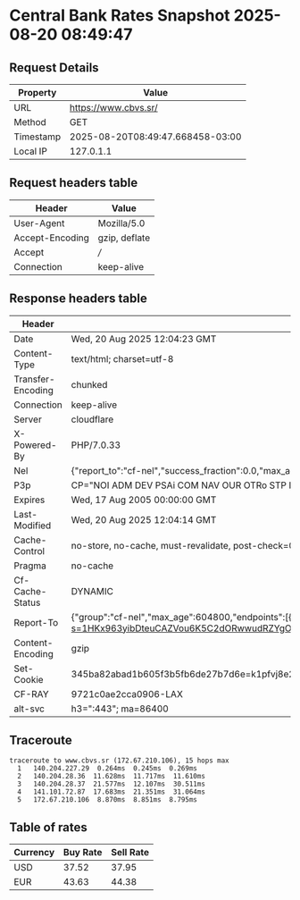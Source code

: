 # Central Bank Rates Snapshot 2025-08-20 08:49:47
## Request Details

| Property | Value |
|----------|-------|
| URL | https://www.cbvs.sr/ |
| Method | GET |
| Timestamp | 2025-08-20T08:49:47.668458-03:00 |
| Local IP | 127.0.1.1 |
    
## Request headers table

| Header | Value |
|--------|-------|
| User-Agent | Mozilla/5.0 |
| Accept-Encoding | gzip, deflate |
| Accept | */* |
| Connection | keep-alive |

    
## Response headers table
| Header | Value |
|--------|-------|
| Date | Wed, 20 Aug 2025 12:04:23 GMT |
| Content-Type | text/html; charset=utf-8 |
| Transfer-Encoding | chunked |
| Connection | keep-alive |
| Server | cloudflare |
| X-Powered-By | PHP/7.0.33 |
| Nel | {"report_to":"cf-nel","success_fraction":0.0,"max_age":604800} |
| P3p | CP="NOI ADM DEV PSAi COM NAV OUR OTRo STP IND DEM" |
| Expires | Wed, 17 Aug 2005 00:00:00 GMT |
| Last-Modified | Wed, 20 Aug 2025 12:04:14 GMT |
| Cache-Control | no-store, no-cache, must-revalidate, post-check=0, pre-check=0 |
| Pragma | no-cache |
| Cf-Cache-Status | DYNAMIC |
| Report-To | {"group":"cf-nel","max_age":604800,"endpoints":[{"url":"https://a.nel.cloudflare.com/report/v4?s=1HKx963yibDteuCAZVou6K5C2dORwwudRZYgOZOHowpAuu6hUvlTM5oIvtBIuWn50e1uw9TbU%2BPA5wt1snpPVZ1W1BM4%2FgdEXAgv"}]} |
| Content-Encoding | gzip |
| Set-Cookie | 345ba82abad1b605f3b5fb6de27b7d6e=k1pfvj8e25ikut66m06ovjdim0; HttpOnly; Path=/ |
| CF-RAY | 9721c0ae2cca0906-LAX |
| alt-svc | h3=":443"; ma=86400 |

## Traceroute 

```
traceroute to www.cbvs.sr (172.67.210.106), 15 hops max
  1   140.204.227.29  0.264ms  0.245ms  0.269ms 
  2   140.204.28.36  11.628ms  11.717ms  11.610ms 
  3   140.204.28.37  21.577ms  12.107ms  30.511ms 
  4   141.101.72.87  17.683ms  21.351ms  31.064ms 
  5   172.67.210.106  8.870ms  8.851ms  8.795ms 

```

## Table of rates

| Currency | Buy Rate | Sell Rate |
|----------|----------|-----------|
| USD | 37.52 | 37.95 |
| EUR | 43.63 | 44.38 |

